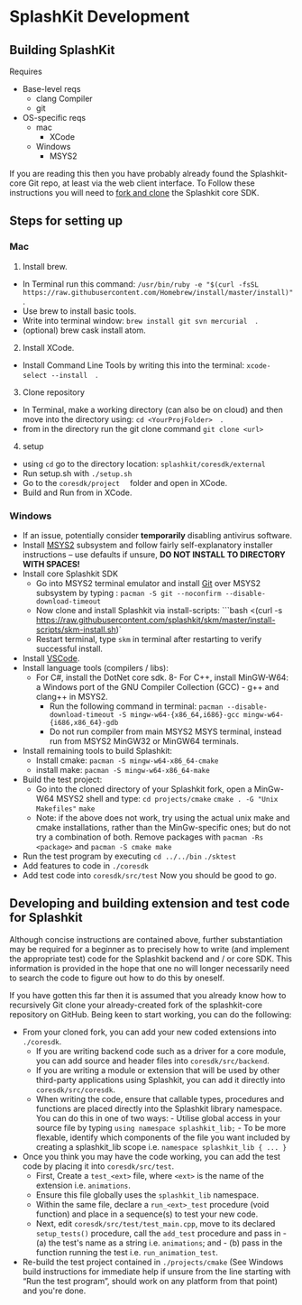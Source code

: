 # SplashKit Development
<!--Original author: @ClancyLight (GitHub username), committed by Andrew Cain (GitHub @macite <macite@gmail.com>
Modified by Nathaniel Schmidt <schmidty2244@gmail.com> (GitHub @njsch) on 04/09/2020-->

## Building SplashKit

Requires
- Base-level reqs
  - clang Compiler
  - git
- OS-specific reqs
  - mac
    - XCode
  - Windows
    - MSYS2

If you are reading this then you have probably already found the Splashkit-core Git repo, at least via the web client interface.  To Follow these instructions you will need to [fork and clone](https://guides.github.com/activities/forking/) the Splashkit core SDK.

##  Steps for setting up
### Mac

1. Install brew.
  -  In Terminal run this command:   ```/usr/bin/ruby -e "$(curl -fsSL https://raw.githubusercontent.com/Homebrew/install/master/install)"  ```.
  -  Use brew to install basic tools.
  -  Write into terminal window:   ```brew install git svn mercurial  ```.
  -  (optional) brew cask install atom.
2.  Install XCode.
  -  Install Command Line Tools by writing this into the terminal:   ```xcode-select --install  ```.
3.  Clone repository
  -  In Terminal, make a working directory (can also be on cloud) and then move into the directory using:   ```cd <YourProjFolder>  ```.
  -  from in the directory run the git clone command   ```git clone <url>  ```
4.  setup
  -  using `cd` go to the directory location:   ```splashkit/coresdk/external  ```
  -  Run setup.sh with    ```./setup.sh  ```
  -  Go to the   ```coresdk/project  ``` folder and open in XCode.
  -  Build and Run from in XCode.  

### Windows
* If an issue, potentially consider **temporarily** disabling antivirus software.
* Install [MSYS2](https://www.msys2.org/) subsystem and follow fairly self-explanatory installer instructions &ndash; use defaults if unsure, **DO NOT INSTALL TO DIRECTORY WITH SPACES!**
* Install core Splashkit SDK
    - Go into MSYS2 terminal emulator and install [Git](https://git-scm.com/) over MSYS2 subsystem by typing :
    `pacman -S git --noconfirm --disable-download-timeout`
    - Now clone and install Splashkit via install-scripts:
    ```bash <(curl -s https://raw.githubusercontent.com/splashkit/skm/master/install-scripts/skm-install.sh)`
    - Restart terminal, type
    `skm`
    in terminal after restarting to verify successful install.
* Install [VSCode](https://code.visualstudio.com/).
* Install language tools (compilers / libs):
    - For C#, install the DotNet core sdk.
    8- For C++, install MinGW-W64: a Windows port of the GNU Compiler Collection (GCC) - g++ and clang++ in MSYS2.
        - Run the following command in terminal:
        `pacman --disable-download-timeout -S mingw-w64-{x86_64,i686}-gcc mingw-w64-{i686,x86_64}-gdb`
        - Do not run compiler from main MSYS2 MSYS terminal, instead run from MSYS2 MinGW32 or MinGW64 terminals.
* Install  remaining tools to build Splashkit:
    - Install cmake:
    `pacman -S mingw-w64-x86_64-cmake`
    - install make:
    `pacman -S mingw-w64-x86_64-make`
* Build the test project:
    - Go into the cloned directory of your Splashkit fork, open a MinGw-W64 MSYS2 shell and type:
    `cd projects/cmake`
    `cmake . -G "Unix Makefiles"`
    `make`
    - Note: if the above does not work, try using the actual unix make and cmake installations, rather than the MinGw-specific ones; but do not try a combination of both. Remove packages with
    `pacman -Rs <package>`
    and
    `pacman -S cmake make`
* Run the test program by executing
    `cd ../../bin`
    `./sktest`
* Add features to code in
    `./coresdk`
* Add test code into
    `coresdk/src/test`
Now you should be good to go.

## Developing and building extension and test code for Splashkit
Although concise instructions are contained above, further substantiation may be required for a beginner as to precisely how to write (and implement the appropriate test) code for the Splashkit backend and / or core SDK.  This information is provided in the hope that one no will longer necessarily need to search the code to figure out how to do this by oneself.

If you have gotten this far then it is assumed that you already know how to recursively Git clone your already-created fork of the splashkit-core repository on GitHub.  Being keen to start working, you can do the following:

- From your cloned fork, you can add your new coded extensions into `./coresdk`.
    -    If you are writing backend code such as a driver for a core module, you can add source and header files into `coresdk/src/backend`.
    -    If you are writing a module or extension that will be used by other third-party applications using Splashkit, you can add it directly into `coresdk/src/coresdk`.
    -    When writing the code, ensure that callable types, procedures and functions are placed directly into the Splashkit library namespace.  You can do this in one of two ways:
        -        Utilise global access in your source file by typing
        `using namespace splashkit_lib;`
        -        To be more flexable, identify which components of the file you want included by creating a splashkit_lib scope i.e.
        `namespace splashkit_lib
        {
        ...
        }`
- Once you think you may have the code working, you can add the test code by placing it into `coresdk/src/test`.
    -    First, Create a `test_<ext>` file, where `<ext>` is the name of the extension i.e. `animations`.
    -    Ensure this file globally uses the `splashkit_lib` namespace.
    -    Within the same file, declare a `run_<ext>_test` procedure (void function) and place in a sequence(s) to test your new code.
    -    Next, edit `coresdk/src/test/test_main.cpp`, move to its declared `setup_tests()` procedure, call the `add_test` procedure and pass in
        -        (a) the test's name as a string i.e. `animations`; and
        -        (b) pass in the function running the test i.e. `run_animation_test`.
- Re-build the test project contained in `./projects/cmake` (See Windows build instructions for immediate help if unsure from the line starting with &ldquo;Run the test program&rdquo;, should work on any platform from that point) and you're done.